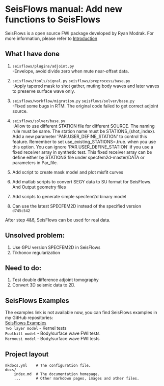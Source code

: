 # SeisFlows manual: Add new functions to SeisFlows

SeisFlows is a open source FWI package developed by Ryan Modrak. For more information, please refer to [Introduction](https://seisflows.readthedocs.io/en/latest/)

## What I have done
1. `seisflows/plugins/adjoint.py`       
    -Envelope, avoid divide zero when mute near-offset data.
2. `seisflows/tools/signal.py` `seisflows/preprocess/base.py`      
    -Apply tapered mask to shot gather, muting body waves and later waves to preserve surface wave only.
3. `seisflows/workflow/migration.py` `seisflows/solver/base.py`      
    -Fixed some bugs in RTM. The original code failed to get correct adjoint source.
4. `seisflows/solver/base.py`       
    -Allow to use different STATION file for different SOURCE. The naming rule must be same. The station name must be STATIONS_(shot_index). Add a new parameter 'PAR.USER_DEFINE_STATION' to control this feature. Remember to set use_existing_STATIONS=.true. when you use this option. You can ignore 'PAR.USER_DEFINE_STATION' if you use a fixed receiver array in synthetic test. This fixed receiver array can be define either by STATIONS file under specfem2d-master/DATA or parameters in Par_file.

5. Add script to create mask model and plot misfit curves

6. Add matlab scripts to convert SEGY data to SU format for SeisFlows. And Output geometry files

7. Add scripts to generate simple specfem2d binary model

8. Can use the latest SPECFEM2D instead of the specified version `d745c542`

After step 4&6, SeisFlows can be used for real data.

## Unsolved problem:

1. Use GPU version SPECFEM2D in SeisFlows
2. Tikhonov regularization

## Need to do:
1. Test double difference adjoint tomography
2. Convert 3D seismic data to 2D.

## SeisFlows Examples
The examples link is not available now, you can find SeisFlows examples in my GitHub repositories:      
[SeisFlows Examples](https://github.com/Jiangwb/SeisFlows-examples)       
`Two layer model` - Kernel tests      
`Foothill model`  - Body/surface wave FWI tests        
`Marmousi model`  - Body/surface wave FWI tests        

## Project layout

    mkdocs.yml    # The configuration file.
    docs/
        index.md  # The documentation homepage.
        ...       # Other markdown pages, images and other files.
